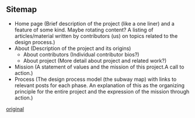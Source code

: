 ## Sitemap
- Home page (Brief description of the project (like a one liner) and a feature of some kind. Maybe rotating content? A listing of articles/material written by contributors (us) on topics related to the design process.)
- About (Description of the project and its origins)
  - About contributors (Individual contributor bios?)
  - About project (More detail about project and related work?)
- Mission (A statement of values and the mission of this project.A call to action.)
- Process (The design process model (the subway map) with links to relevant posts for each phase. An explanation of this as the organizing principle for the entire project and the expression of the mission through action.)

[original](https://docs.google.com/document/d/1R7QnPI7dedX0yxMpC8KhF54fGNsk8_p6g3qIXUsv1p4/edit)